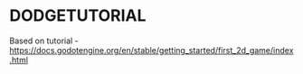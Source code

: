 # DODGETUTORIAL

Based on tutorial - https://docs.godotengine.org/en/stable/getting_started/first_2d_game/index.html
